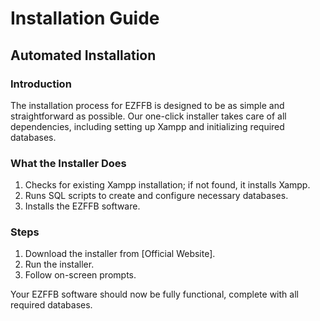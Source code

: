 # Installation Guide

## Automated Installation

### Introduction

The installation process for EZFFB is designed to be as simple and straightforward as possible. Our one-click installer takes care of all dependencies, including setting up Xampp and initializing required databases.

### What the Installer Does

1. Checks for existing Xampp installation; if not found, it installs Xampp.
2. Runs SQL scripts to create and configure necessary databases.
3. Installs the EZFFB software.

### Steps

1. Download the installer from [Official Website].
2. Run the installer.
3. Follow on-screen prompts.

Your EZFFB software should now be fully functional, complete with all required databases.
